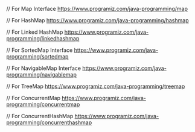 // For Map Interface 
https://www.programiz.com/java-programming/map

// For HashMap
https://www.programiz.com/java-programming/hashmap

// For Linked HashMap
https://www.programiz.com/java-programming/linkedhashmap

// For SortedMap Interface
https://www.programiz.com/java-programming/sortedmap

// For NavigableMap Interface
https://www.programiz.com/java-programming/navigablemap

// For TreeMap
https://www.programiz.com/java-programming/treemap

// For ConcurrentMap
https://www.programiz.com/java-programming/concurrentmap

// For ConcurrentHashMap
https://www.programiz.com/java-programming/concurrenthashmap